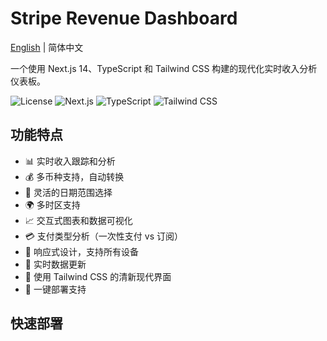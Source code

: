 # Stripe Revenue Dashboard

[English](./README_EN.md) | 简体中文

一个使用 Next.js 14、TypeScript 和 Tailwind CSS 构建的现代化实时收入分析仪表板。

![License](https://img.shields.io/badge/license-MIT-blue.svg)
![Next.js](https://img.shields.io/badge/Next.js-14.2.5-black)
![TypeScript](https://img.shields.io/badge/TypeScript-5.x-blue)
![Tailwind CSS](https://img.shields.io/badge/Tailwind-3.4.1-38bdf8)

## 功能特点

- 📊 实时收入跟踪和分析
- 💰 多币种支持，自动转换
- 📅 灵活的日期范围选择
- 🌍 多时区支持
- 📈 交互式图表和数据可视化
- 💳 支付类型分析（一次性支付 vs 订阅）
- 📱 响应式设计，支持所有设备
- 🔄 实时数据更新
- 🎨 使用 Tailwind CSS 的清新现代界面
- 🚀 一键部署支持

## 快速部署